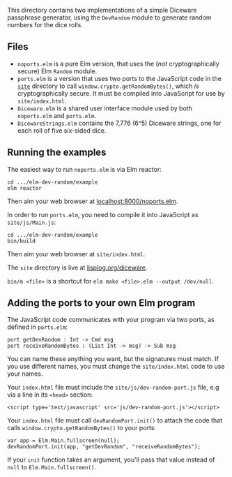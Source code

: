 This directory contains two implementations of a simple Diceware passphrase generator, using the `DevRandom` module to generate random numbers for the dice rolls.

## Files

* `noports.elm` is a pure Elm version, that uses the (_not_ cryptographically secure) Elm `Random` module.
* `ports.elm` is a version that uses two ports to the JavaScript code in the [`site`](site/) directory to call `window.crypto.getRandomBytes()`, which _is_ cryptographically secure. It must be compiled into JavaScript for use by `site/index.html`.
* `Diceware.elm` is a shared user interface module used by both `noports.elm` and `ports.elm`.
* `DicewareStrings.elm` contains the 7,776 (6^5) Diceware strings, one for each roll of five six-sided dice.

## Running the examples

The easiest way to run `noports.elm` is via Elm reactor:

    cd .../elm-dev-random/example
    elm reactor

Then aim your web browser at [localhost:8000/noports.elm](http://localhost:8000/noports.elm).

In order to run `ports.elm`, you need to compile it into JavaScript as `site/js/Main.js`:

    cd .../elm-dev-random/example
    bin/build

Then aim your web browser at `site/index.html`.

The `site` directory is live at [lisplog.org/diceware](https://lisplog.org/diceware/).

`bin/m <file>` is a shortcut for `elm make <file>.elm --output /dev/null`.

## Adding the ports to your own Elm program

The JavaScript code communicates with your program via two ports, as defined in `ports.elm`:

    port getDevRandom : Int -> Cmd msg
    port receiveRandomBytes : (List Int -> msg) -> Sub msg

You can name these anything you want, but the signatures must match. If you use different names, you must change the `site/index.html` code to use your names.

Your `index.html` file must include the `site/js/dev-random-port.js` file, e.g via a line in its `< head>` section:

    < script type='text/javascript' src='js/dev-random-port.js'></ script>

Your `index.html` file must call `devRandomPort.init()` to attach the code that calls `window.crypto.getRandomBytes()` to your ports:

    var app = Elm.Main.fullscreen(null);
    devRandomPort.init(app, "getDevRandom", "receiveRandomBytes");

If your `init` function takes an argument, you'll pass that value instead of `null` to `Elm.Main.fullscreen()`.
